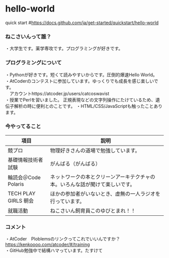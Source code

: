 # hello-world
quick start #https://docs.github.com/ja/get-started/quickstart/hello-world

### ねこさいんって誰？
・大学生です。薬学専攻です。プログラミングが好きです。  

### プログラミングについて  
・Pythonが好きです。短くて読みやすいからです。圧倒的爆速Hello World。  
・AtCoderのコンテストに参加しています。ゆっくりでも成長を感じ楽しいです。  
　アカウントhttps://atcoder.jp/users/catcoswavist    
・授業でPerlを習いました。 正規表現などの文字列操作にたけているため、遺伝子解析の時に便利とのことです。 
・HTML/CSS/JavaScriptも触ったことあります。  
  
  
### 今やってること  
| 項目 | 説明 |
| ---- | ---- |
| 競プロ | 物理好きさんの道場で勉強しています。 |
| 基礎情報技術者試験 | がんばる（がんばる） |
| 輪読会＠Code Polaris | ネットワークの本とクリーンアーキテクチャの本。いろんな話が聞けて楽しいです。 |
| TECH PLAY GIRLS 朝会 | ほかの参加者がいないとき、虚無の一人ラジオを行っています。 |
| 就職活動 | ねこさいん飼育員このゆびとまれ！！ |  

### コメント  
・AtCoder　Ploblemsのリンクってこれでいいんですか？
https://kenkoooo.com/atcoder/#/training  
・GitHub勉強中で結構ハマっています。たすけて  
